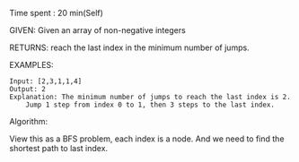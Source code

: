 Time spent :  20 min(Self)

GIVEN: Given an array of non-negative integers

RETURNS:  reach the last index in the minimum number of jumps.

EXAMPLES: 

```
Input: [2,3,1,1,4]
Output: 2
Explanation: The minimum number of jumps to reach the last index is 2.
    Jump 1 step from index 0 to 1, then 3 steps to the last index.
```

Algorithm:

View this as a BFS problem, each index is a node. And we need to find the shortest path to last index.